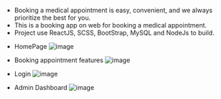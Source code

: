 - Booking a medical appointment is easy, convenient, and we always prioritize the best for you.
- This is a booking app on web for booking a medical appointment.
- Project use ReactJS, SCSS, BootStrap, MySQL and NodeJs to build.
+ HomePage
![image](https://github.com/TuanLinh54/TL-Medic/assets/115730691/b9985219-a543-4059-8dd3-e3d6cc112838)

+ Booking appointment features
![image](https://github.com/TuanLinh54/TL-Medic/assets/115730691/b414715a-455c-476c-b2f0-26bb429b550c)

+ Login
![image](https://github.com/TuanLinh54/TL-Medic/assets/115730691/7847d4b0-6388-4e78-8a38-9b5b694025f1)

+ Admin Dashboard
![image](https://github.com/TuanLinh54/TL-Medic/assets/115730691/91a8f731-8180-469d-a01c-662402419b06)
